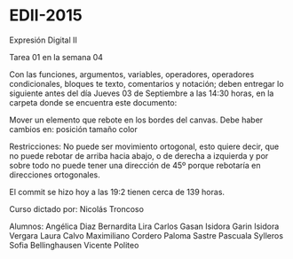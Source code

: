 # EDII-2015
Expresión Digital II

Tarea 01 en la semana 04

Con las funciones, argumentos, variables, operadores, operadores condicionales, bloques te texto, comentarios y notación; deben entregar lo siguiente antes del día Jueves 03 de Septiembre a las 14:30 horas, en la carpeta donde se encuentra este documento:

Mover un elemento que rebote en los bordes del canvas.
Debe haber cambios en:
	posición
	tamaño
	color

Restricciones:
	No puede ser movimiento ortogonal, esto quiere decir, que no puede rebotar de arriba hacia abajo, o de derecha a izquierda y por sobre todo no puede tener una dirección de 45º porque 
rebotaría en direcciones ortogonales.

El commit se hizo hoy a las 19:2 tienen cerca de 139 horas. 

Curso dictado por:
Nicolás Troncoso

Alumnos:
Angélica Diaz
Bernardita Lira
Carlos Gasan
Isidora Garin
Isidora Vergara
Laura Calvo
Maximiliano Cordero
Paloma Sastre
Pascuala Sylleros
Sofia Bellinghausen
Vicente Politeo